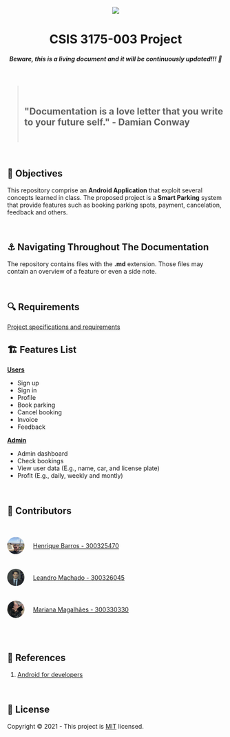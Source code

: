 <p align="center"><img src="https://developer.android.com/images/logos/android.svg"></img></p>
<h1 align="center"><strong>CSIS 3175-003 Project</strong></h1>
<h5 align="center"><strong>Beware, this is a living document and it will be continuously updated!!! 🚀</strong></h5>
<br/>

<blockquote>
  <br/>
  <h2><strong>"Documentation is a love letter that you write to your future self." - Damian Conway</strong></h2>
  <br/>
</blockquote>
<br/>

<!-- <h2>🎯 <strong>Table of Contents</strong></h2>
<br/> -->

<h2>🎯 <strong>Objectives</strong></h2>
<p>
  This repository comprise an <strong>Android Application</strong> that exploit several concepts learned in class. The proposed project is a <strong>Smart Parking</strong> system that provide features such as booking parking spots, payment, cancelation, feedback and others. 
</p>
<br/>

<h2>⚓️ <strong>Navigating Throughout The Documentation</strong></h2>
<p>The repository contains files with the <strong>.md</strong> extension. Those files may contain an overview of a feature or even a side note.</p>
<br/>

<h2>🔍 <strong>Requirements</strong></h2>
  <a href="./assets/guidelines.pdf" target="_blank">Project specifications and requirements</a>
<br/>

<h2>🏗 <strong>Features List</strong></h2>
  <p>
    <strong><u>Users</u></strong>
    <ul>  
      <li>
        Sign up
      </li>
      <li>
        Sign in
      </li>
      <li>
        Profile
      </li>
      <li>
        Book parking
      </li>
      <li>
        Cancel booking
      </li>
      <li>
        Invoice
      </li>
      <li>
        Feedback
      </li>      
    </ul>
  </p>
  <p>
    <strong><u>Admin</u></strong>
    <ul>  
      <li>
        Admin dashboard
      </li>
      <li>
        Check bookings
      </li>
      <li>
        View user data (E.g., name, car, and license plate)
      </li>
      <li>
        Profit (E.g., daily, weekly and montly)
      </li>
    </ul>
  </p>
<br/>

<h2>👥 <strong>Contributors</strong></h2>
<br/>
<p style="display: flex; align-items: center; padding-bottom: 20px"><img src="./assets/henrique.png" height="40px" width="40px" style="border-radius: 50%"> <a style="padding-left: 20px" href="https://github.com/HRBarros">Henrique Barros - 300325470</a></p>
<p style="display: flex; align-items: center; padding-bottom: 20px"><img src="./assets/leandro.png" height="40px" width="40px" style="border-radius: 50%"> <a style="padding-left: 20px" href="https://github.com/leandrofahur">Leandro Machado - 300326045</a></p>
<p style="display: flex; align-items: center; padding-bottom: 20px"><img src="./assets/mariana.png" height="40px" width="40px" style="border-radius: 50%"> <a style="padding-left: 20px" href="https://github.com/marimagalhaesl">Mariana Magalhães - 300330330</a></p>
<br/>

<h2>📝 <strong>References</strong></h2>
<ol>  
  <li>
    <a href="https://developer.android.com/">
        Android for developers
    </a>
  </li>
</ol>
<br/>

<h2>🔐 <strong>License</strong></h2>
<p>Copyright © 2021 - This project is <a href="./LICENSE">MIT</a> licensed.</p>
